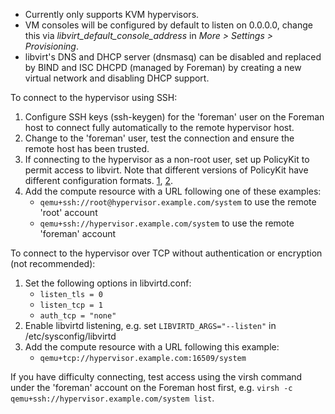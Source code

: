 
* Currently only supports KVM hypervisors.
* VM consoles will be configured by default to listen on 0.0.0.0, change this via *libvirt_default_console_address* in *More > Settings > Provisioning*.
* libvirt's DNS and DHCP server (dnsmasq) can be disabled and replaced by BIND and ISC DHCPD (managed by Foreman) by creating a new virtual network and disabling DHCP support.

To connect to the hypervisor using SSH:

1. Configure SSH keys (ssh-keygen) for the 'foreman' user on the Foreman host to connect fully automatically to the remote hypervisor host.
1. Change to the 'foreman' user, test the connection and ensure the remote host has been trusted.
1. If connecting to the hypervisor as a non-root user, set up PolicyKit to permit access to libvirt.  Note that different versions of PolicyKit have different configuration formats.  [1](http://libvirt.org/auth.html#ACL_server_polkit), [2](http://wiki.libvirt.org/page/SSHPolicyKitSetup).
1. Add the compute resource with a URL following one of these examples:
   * `qemu+ssh://root@hypervisor.example.com/system` to use the remote 'root' account
   * `qemu+ssh://hypervisor.example.com/system` to use the remote 'foreman' account

To connect to the hypervisor over TCP without authentication or encryption (not recommended):

1. Set the following options in libvirtd.conf:
   * `listen_tls = 0`
   * `listen_tcp = 1`
   * `auth_tcp = "none"`
1. Enable libvirtd listening, e.g. set `LIBVIRTD_ARGS="--listen"` in /etc/sysconfig/libvirtd
1. Add the compute resource with a URL following this example:
   * `qemu+tcp://hypervisor.example.com:16509/system`

If you have difficulty connecting, test access using the virsh command under the 'foreman' account on the Foreman host first, e.g. `virsh -c qemu+ssh://hypervisor.example.com/system list`.
